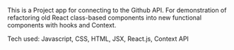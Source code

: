 This is a Project app for connecting to the Github API. For demonstration of refactoring old React class-based components into new functional components with hooks and Context.

Tech used:
Javascript, CSS, HTML, JSX, React.js, Context API
